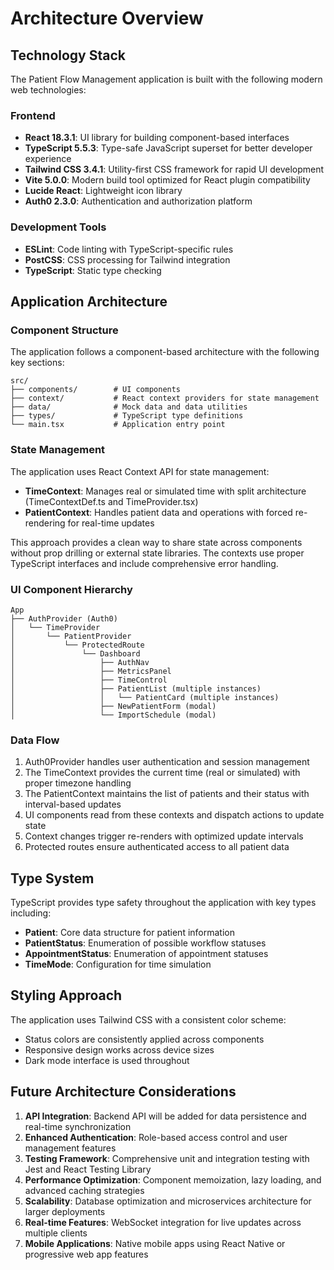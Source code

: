 # Architecture Overview

## Technology Stack

The Patient Flow Management application is built with the following modern web technologies:

### Frontend
- **React 18.3.1**: UI library for building component-based interfaces
- **TypeScript 5.5.3**: Type-safe JavaScript superset for better developer experience
- **Tailwind CSS 3.4.1**: Utility-first CSS framework for rapid UI development
- **Vite 5.0.0**: Modern build tool optimized for React plugin compatibility
- **Lucide React**: Lightweight icon library
- **Auth0 2.3.0**: Authentication and authorization platform

### Development Tools
- **ESLint**: Code linting with TypeScript-specific rules
- **PostCSS**: CSS processing for Tailwind integration
- **TypeScript**: Static type checking

## Application Architecture

### Component Structure
The application follows a component-based architecture with the following key sections:

```
src/
├── components/        # UI components
├── context/           # React context providers for state management
├── data/              # Mock data and data utilities
├── types/             # TypeScript type definitions
└── main.tsx           # Application entry point
```

### State Management
The application uses React Context API for state management:

- **TimeContext**: Manages real or simulated time with split architecture (TimeContextDef.ts and TimeProvider.tsx)
- **PatientContext**: Handles patient data and operations with forced re-rendering for real-time updates

This approach provides a clean way to share state across components without prop drilling or external state libraries. The contexts use proper TypeScript interfaces and include comprehensive error handling.

### UI Component Hierarchy

```
App
├── AuthProvider (Auth0)
│   └── TimeProvider
│       └── PatientProvider
│           └── ProtectedRoute
│               └── Dashboard
│                   ├── AuthNav
│                   ├── MetricsPanel
│                   ├── TimeControl
│                   ├── PatientList (multiple instances)
│                   │   └── PatientCard (multiple instances)
│                   ├── NewPatientForm (modal)
│                   └── ImportSchedule (modal)
```

### Data Flow
1. Auth0Provider handles user authentication and session management
2. The TimeContext provides the current time (real or simulated) with proper timezone handling
3. The PatientContext maintains the list of patients and their status with interval-based updates
4. UI components read from these contexts and dispatch actions to update state
5. Context changes trigger re-renders with optimized update intervals
6. Protected routes ensure authenticated access to all patient data

## Type System

TypeScript provides type safety throughout the application with key types including:

- **Patient**: Core data structure for patient information
- **PatientStatus**: Enumeration of possible workflow statuses
- **AppointmentStatus**: Enumeration of appointment statuses
- **TimeMode**: Configuration for time simulation

## Styling Approach

The application uses Tailwind CSS with a consistent color scheme:
- Status colors are consistently applied across components
- Responsive design works across device sizes
- Dark mode interface is used throughout

## Future Architecture Considerations

1. **API Integration**: Backend API will be added for data persistence and real-time synchronization
2. **Enhanced Authentication**: Role-based access control and user management features
3. **Testing Framework**: Comprehensive unit and integration testing with Jest and React Testing Library
4. **Performance Optimization**: Component memoization, lazy loading, and advanced caching strategies
5. **Scalability**: Database optimization and microservices architecture for larger deployments
6. **Real-time Features**: WebSocket integration for live updates across multiple clients
7. **Mobile Applications**: Native mobile apps using React Native or progressive web app features 